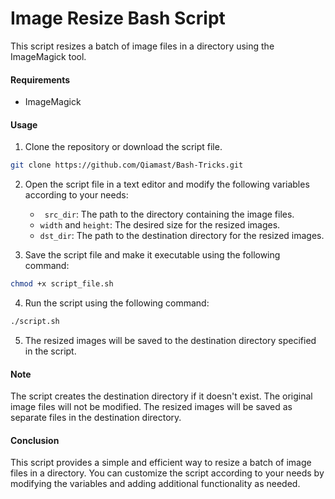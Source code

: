 # Image Resize Bash Script
This script resizes a batch of image files in a directory using the ImageMagick tool.

#### Requirements
- ImageMagick

#### Usage

1. Clone the repository or download the script file.

```bash 
git clone https://github.com/Qiamast/Bash-Tricks.git
```

2. Open the script file in a text editor and modify the following variables according to your needs:

	- 	` src_dir`: The path to the directory containing the image files.
	- 	 `width` and `height`: The desired size for the resized images.
	- 	`dst_dir`: The path to the destination directory for the resized images.

3. Save the script file and make it executable using the following command:

```bash
chmod +x script_file.sh
```

4. Run the script using the following command:

```bash
./script.sh
```

5. The resized images will be saved to the destination directory specified in the script.

#### Note

The script creates the destination directory if it doesn't exist.
The original image files will not be modified. The resized images will be saved as separate files in the destination directory.

#### Conclusion
This script provides a simple and efficient way to resize a batch of image files in a directory. You can customize the script according to your needs by modifying the variables and adding additional functionality as needed.

